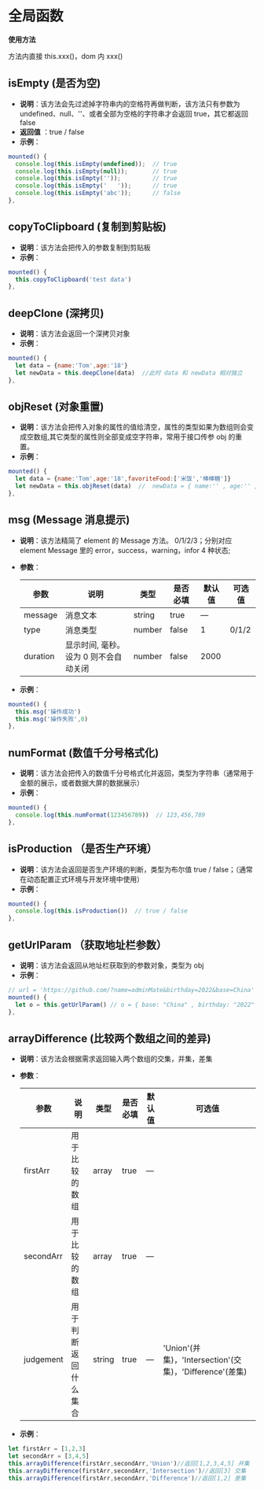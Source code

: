 # 全局函数

**使用方法**

方法内直接 this.xxx()，dom 内 xxx()

## isEmpty (是否为空)

- **说明**：该方法会先过滤掉字符串内的空格符再做判断，该方法只有参数为 undefined、null、''、或者全部为空格的字符串才会返回 true，其它都返回 false
- **返回值** ：true / false
- **示例**：

```js
mounted() {
  console.log(this.isEmpty(undefined));  // true
  console.log(this.isEmpty(null));       // true
  console.log(this.isEmpty(''));         // true
  console.log(this.isEmpty('   '));      // true
  console.log(this.isEmpty('abc'));      // false
},
```

## copyToClipboard (复制到剪贴板)

- **说明**：该方法会把传入的参数复制到剪贴板
- **示例**：

```js
mounted() {
  this.copyToClipboard('test data')
},
```

## deepClone (深拷贝)

- **说明**：该方法会返回一个深拷贝对象
- **示例**：

```js
mounted() {
  let data = {name:'Tom',age:'18'}
  let newData = this.deepClone(data)  //此时 data 和 newData 相对独立
},
```

## objReset (对象重置)

- **说明**：该方法会把传入对象的属性的值给清空，属性的类型如果为数组则会变成空数组,其它类型的属性则全部变成空字符串，常用于接口传参 obj 的重置。
- **示例**：

```js
mounted() {
  let data = {name:'Tom',age:'18',favoriteFood:['米饭','棒棒糖']}
  let newData = this.objReset(data)  //  newData = { name:'' , age:'' , favoriteFood:[] }
},
```

## msg (Message 消息提示)

- **说明**：该方法精简了 element 的 Message 方法。
  0/1/2/3；分别对应 element Message 里的 error，success，warning，infor 4 种状态;
- **参数**：

  | 参数     | 说明                                  | 类型   | 是否必填 | 默认值 | 可选值 |
  | -------- | ------------------------------------- | ------ | -------- | ------ | ------ |
  | message  | 消息文本                              | string | true     | —      |        |
  | type     | 消息类型                              | number | false    | 1      | 0/1/2  |
  | duration | 显示时间, 毫秒。设为 0 则不会自动关闭 | number | false    | 2000   |        |

- **示例**：

```js
mounted() {
  this.msg('操作成功')
  this.msg('操作失败',0)
},
```

## numFormat (数值千分号格式化)

- **说明**：该方法会把传入的数值千分号格式化并返回，类型为字符串（通常用于金额的展示，或者数据大屏的数据展示）
- **示例**：

```js
mounted() {
  console.log(this.numFormat(123456789))  // 123,456,789
},
```

## isProduction （是否生产环境）

- **说明**：该方法会返回是否生产环境的判断，类型为布尔值 true / false；（通常在动态配置正式环境与开发环境中使用）
- **示例**：

```js
mounted() {
  console.log(this.isProduction())  // true / false
},
```

## getUrlParam （获取地址栏参数）

- **说明**：该方法会返回从地址栏获取到的参数对象，类型为 obj
- **示例**：

```js
// url = 'https://github.com/?name=adminMate&birthday=2022&base=China'
mounted() {
  let o = this.getUrlParam() // o = { base: "China" , birthday: "2022" , name: "adminMate" }
},
```

## arrayDifference (比较两个数组之间的差异)
- **说明**：该方法会根据需求返回输入两个数组的交集，并集，差集
- **参数**：

  | 参数     | 说明                                  | 类型   | 是否必填 | 默认值 | 可选值 |
  | -------- | ------------------------------------- | ------ | -------- | ------ | ------ |
  | firstArr  | 用于比较的数组                        | array | true     | —      |        |
  | secondArr | 用于比较的数组                        | array | true     | —      |        |           
  | judgement | 用于判断返回什么集合                   | string | true    | —      | 'Union'(并集)，'Intersection'(交集)，'Difference'(差集)   |
- **示例**：

```js
let firstArr = [1,2,3]
let secondArr = [3,4,5]
this.arrayDifference(firstArr,secondArr,'Union')//返回[1,2,3,4,5] 并集
this.arrayDifference(firstArr,secondArr,'Intersection')//返回[3] 交集
this.arrayDifference(firstArr,secondArr,'Difference')//返回[1,2] 差集
```
   